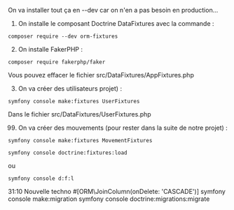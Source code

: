 On va installer tout ça en --dev car on n'en a pas besoin en production...

1. On installe le composant Doctrine DataFixtures avec la commande :
``` 
composer require --dev orm-fixtures
```

2. On installe FakerPHP :
``` 
composer require fakerphp/faker
```

Vous pouvez effacer le fichier src/DataFixtures/AppFixtures.php

3. On va créer des utilisateurs projet) :

``` 
symfony console make:fixtures UserFixtures
```

Dans le fichier src/DataFixtures/UserFixtures.php



99. On va créer des mouvements (pour rester dans la suite de notre projet) :

``` 
symfony console make:fixtures MovementFixtures
```





``` 
symfony console doctrine:fixtures:load
```
ou
``` 
symfony console d:f:l
```

31:10 Nouvelle techno
#[ORM\JoinColumn(onDelete: 'CASCADE')]
symfony console make:migration
symfony console doctrine:migrations:migrate
